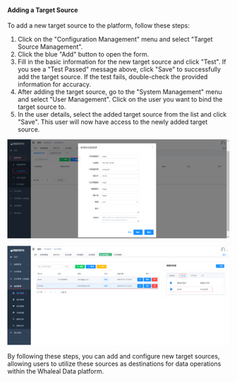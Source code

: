 #### Adding a Target Source

To add a new target source to the platform, follow these steps:

1. Click on the "Configuration Management" menu and select "Target Source Management".
2. Click the blue "Add" button to open the form.
3. Fill in the basic information for the new target source and click "Test". If you see a "Test Passed" message above, click "Save" to successfully add the target source. If the test fails, double-check the provided information for accuracy.
4. After adding the target source, go to the "System Management" menu and select "User Management". Click on the user you want to bind the target source to.
5. In the user details, select the added target source from the list and click "Save". This user will now have access to the newly added target source.

![Adding a Target Source](../../images/whaleal-data-images/image-20230621132755714.png)

![Binding Target Source to User](../../images/whaleal-data-images/image-20230621134140682.png)

By following these steps, you can add and configure new target sources, allowing users to utilize these sources as destinations for data operations within the Whaleal Data platform.
